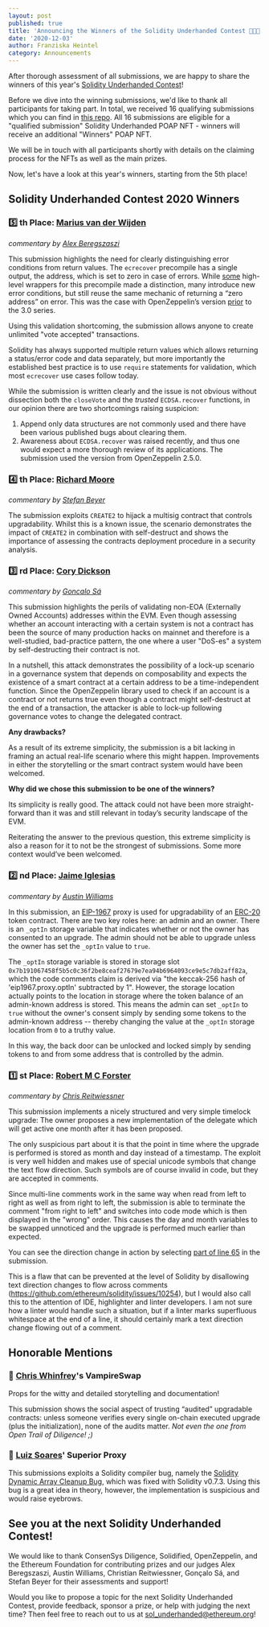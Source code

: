 ```yaml
---
layout: post
published: true
title: 'Announcing the Winners of the Solidity Underhanded Contest 👨‍💻🏅'
date: '2020-12-03'
author: Franziska Heintel
category: Announcements
---
```


After thorough assessment of all submissions, we are happy to share the winners of this year's [Solidity Underhanded Contest](https://underhanded.soliditylang.org/)!

Before we dive into the winning submissions, we'd like to thank all participants for taking part. In total, we received 16 qualifying submissions which you can find in [this repo](https://github.com/ethereum/solidity-underhanded-contest/tree/master/submissions_2020). All 16 submissions are eligible for a "qualified submission" Solidity Underhanded POAP NFT - winners will receive an additional "Winners" POAP NFT.

We will be in touch with all participants shortly with details on the claiming process for the NFTs as well as the main prizes.

Now, let's have a look at this year's winners, starting from the 5th place!

## Solidity Underhanded Contest 2020 Winners

### 5️⃣ th Place: [Marius van der Wijden](https://github.com/ethereum/solidity-underhanded-contest/tree/master/submissions_2020/submission14) 

_commentary by [Alex Beregszaszi](https://twitter.com/alexberegszaszi)_

This submission highlights the need for clearly distinguishing error conditions from return values. The `ecrecover` precompile has a single output, the address, which is set to zero in case of errors. While [some](https://gist.github.com/axic/5b33912c6f61ae6fd96d6c4a47afde6d) high-level wrappers for this precompile made a distinction, many introduce new error conditions, but still reuse the same mechanic of returning a “zero address” on error. This was the case with OpenZeppelin’s version [prior](https://github.com/OpenZeppelin/openzeppelin-contracts/blob/v2.5.0/contracts/cryptography/ECDSA.sol) to the 3.0 series.

Using this validation shortcoming, the submission allows anyone to create unlimited "vote accepted" transactions.

Solidity has always supported multiple return values which allows returning a status/error code and data separately, but more importantly the established best practice is to use `require` statements for validation, which most `ecrecover` use cases follow today.

While the submission is written clearly and the issue is not obvious without dissection both the `closeVote` and the *trusted* `ECDSA.recover` functions, in our opinion there are two shortcomings raising suspicion:
1. Append only data structures are not commonly used and there have been various published bugs about clearing them.
2. Awareness about `ECDSA.recover` was raised recently, and thus one would expect a more thorough review of its applications. The submission used the version from OpenZeppelin 2.5.0.

### 4️⃣ th Place: [Richard Moore](https://github.com/ethereum/solidity-underhanded-contest/tree/master/submissions_2020/submission8)

_commentary by [Stefan Beyer](https://twitter.com/beyer_st)_

The submission exploits `CREATE2` to hijack a multisig contract that controls upgradability. Whilst this is a known issue, the scenario demonstrates the impact of `CREATE2` in combination with self-destruct and shows the importance of assessing the contracts deployment procedure in a security analysis. 

### 3️⃣ rd Place: [Cory Dickson](https://github.com/ethereum/solidity-underhanded-contest/tree/master/submissions_2020/submission1)

_commentary by [Goncalo Sá](https://twitter.com/GNSPS)_
 
This submission highlights the perils of validating non-EOA (Externally Owned Accounts) addresses within the EVM. Even though assessing whether an account interacting with a certain system is not a contract has been the source of many production hacks on mainnet and therefore is a well-studied, bad-practice pattern, the one where a user "DoS-es" a system by self-destructing their contract is not.

In a nutshell, this attack demonstrates the possibility of a lock-up scenario in a governance system that depends on composability and expects the existence of a smart contract at a certain address to be a time-independent function.
Since the OpenZeppelin library used to check if an account is a contract or not returns true even though a contract might self-destruct at the end of a transaction, the attacker is able to lock-up following governance votes to change the delegated contract.

**Any drawbacks?**

As a result of its extreme simplicity, the submission is a bit lacking in framing an actual real-life scenario where this might happen.
Improvements in either the storytelling or the smart contract system would have been welcomed.

**Why did we chose this submission to be one of the winners?**

Its simplicity is really good. The attack could not have been more straight-forward than it was and still relevant in today’s security landscape of the EVM.

Reiterating the answer to the previous question, this extreme simplicity is also a reason for it to not be the strongest of submissions. Some more context would’ve been welcomed.

### 2️⃣ nd Place: [Jaime Iglesias](https://github.com/ethereum/solidity-underhanded-contest/tree/master/submissions_2020/submission4)

_commentary by [Austin Williams](https://twitter.com/onewayfunction)_

In this submission, an [EIP-1967](https://eips.ethereum.org/EIPS/eip-1967) proxy is used for upgradability of an [ERC-20](https://eips.ethereum.org/EIPS/eip-20) token contract. There are two key roles here: an admin and an owner. There is an `_optIn` storage variable that indicates whether or not the owner has consented to an upgrade. The admin should not be able to upgrade unless the owner has set the `_optIn` value to `true`.

The `_optIn` storage variable is stored in storage slot `0x7b191067458f5b5c0c36f2be8ceaf27679e7ea94b6964093ce9e5c7db2aff82a`, which the code comments claim is derived via "the keccak-256 hash of 'eip1967.proxy.optIn' subtracted by 1". However, the storage location actually points to the location in storage where the token balance of an admin-known address is stored. This means the admin can set `_optIn` to `true` without the owner's consent simply by sending some tokens to the admin-known address -- thereby changing the value at the `_optIn` storage location from `0` to a truthy value.

In this way, the back door can be unlocked and locked simply by sending tokens to and from some address that is controlled by the admin.


### 1️⃣ st Place: [Robert M C Forster](https://github.com/ethereum/solidity-underhanded-contest/tree/master/submissions_2020/submission11)

_commentary by [Chris Reitwiessner](https://twitter.com/ethchris)_

This submission implements a nicely structured and very simple timelock upgrade: The owner proposes a new implementation of the delegate which will get active one month after it has been proposed.

The only suspicious part about it is that the point in time where the upgrade is performed is stored as month and day instead of a timestamp.
The exploit is very well hidden and makes use of special unicode symbols that change the text flow direction. Such symbols are of course invalid in code, but they are accepted in comments.

Since multi-line comments work in the same way when read from left to right as well as from right to left, the submission is able to terminate the comment "from right to left" and switches into code mode which is then displayed in the "wrong" order. This causes the day and month variables to be swapped unnoticed and the upgrade is performed much earlier than expected.

You can see the direction change in action by selecting [part of line 65](https://github.com/ethereum/solidity-underhanded-contest/blob/master/submissions_2020/submission11/contracts/TimelockUpgrade.sol#L65) in the submission.

This is a flaw that can be prevented at the level of Solidity by disallowing text direction changes to flow across comments (https://github.com/ethereum/solidity/issues/10254), but I would also call this to the attention of IDE, highlighter and linter developers. I am not sure how a linter would handle such a situation, but if a linter marks superfluous whitespace at the end of a line, it should certainly mark a text direction change flowing out of a comment.

## Honorable Mentions

### 🦇 [Chris Whinfrey](https://github.com/ethereum/solidity-underhanded-contest/tree/master/submissions_2020/submission15)'s VampireSwap

Props for the witty and detailed storytelling and documentation!

This submission shows the social aspect of trusting “audited” upgradable contracts: unless someone verifies every single on-chain executed upgrade (plus the initialization), none of the audits matter. *Not even the one from Open Trail of Diligence! ;)*

### 🐛 [Luiz Soares](https://github.com/ethereum/solidity-underhanded-contest/tree/master/submissions_2020/submission9)' Superior Proxy

This submissions exploits a Solidity compiler bug, namely the [Solidity Dynamic Array Cleanup Bug](https://blog.soliditylang.org/2020/10/07/solidity-dynamic-array-cleanup-bug/), which was fixed with Solidity v0.7.3. Using this bug is a great idea in theory, however, the implementation is suspicious and would raise eyebrows.

## See you at the next Solidity Underhanded Contest!

We would like to thank ConsenSys Diligence, Solidified, OpenZeppelin, and the Ethereum Foundation for contributing prizes and our judges Alex Beregszaszi, Austin Williams, Christian Reitwiessner, Gonçalo Sá, and Stefan Beyer for their assessments and support!

Would you like to propose a topic for the next Solidity Underhanded Contest, provide feedback, sponsor a prize, or help with judging the next time? Then feel free to reach out to us at sol_underhanded@ethereum.org!

